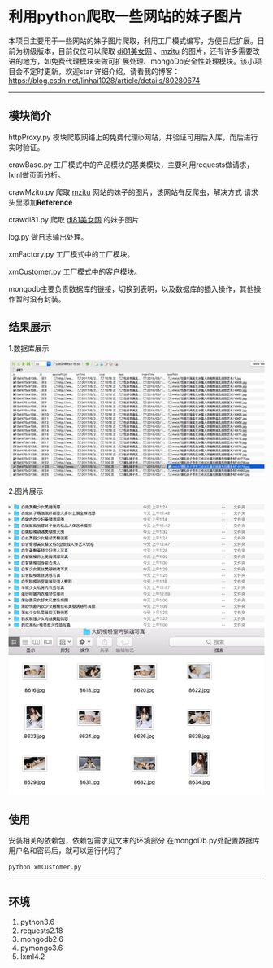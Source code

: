 # 利用python爬取一些网站的妹子图片

本项目主要用于一些网站的妹子图片爬取，利用工厂模式编写，方便日后扩展。目前为初级版本，目前仅仅可以爬取 [di81美女网](http://di81.com/) 、[mzitu](http://www.mzitu.com/) 的图片，还有许多需要改进的地方，如免费代理模块未做可扩展处理、mongoDb安全性处理模块。该小项目会不定时更新，欢迎star
详细介绍，请看我的博客：https://blog.csdn.net/linhai1028/article/details/80280674

------

## 模块简介

httpProxy.py 模块爬取网络上的免费代理ip网站，并验证可用后入库，而后进行实时验证。

crawBase.py 工厂模式中的产品模块的基类模块，主要利用requests做请求，lxml做页面分析。

crawMzitu.py 爬取 [mzitu](http://www.mzitu.com/) 网站的妹子的图片，该网站有反爬虫，解决方式 请求头里添加**Reference**

crawdi81.py 爬取 [di81美女网](http://di81.com/) 的妹子图片

log.py 做日志输出处理。

xmFactory.py 工厂模式中的工厂模块。

xmCustomer.py 工厂模式中的客户模块。

mongodb主要负责数据库的链接，切换到表明，以及数据库的插入操作，其他操作暂时没有封装。

## 结果展示

1.数据库展示

![这里写图片描述](pic/di81_1.png)

2.图片展示

![这里写图片描述](pic/di81_2.png)
![这里写图片描述](pic/di81_3.png)

## 使用

安装相关的依赖包，依赖包需求见文末的环境部分
在mongoDb.py处配置数据库用户名和密码后，就可以运行代码了
```
python xmCustomer.py
```

-----

## 环境
1. python3.6
2. requests2.18
3. mongodb2.6
4. pymongo3.6
5. lxml4.2




